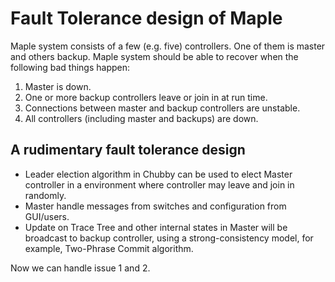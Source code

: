 
# Fault Tolerance design of Maple

Maple system consists of a few (e.g. five) controllers. One of them is master and others backup.
Maple system should be able to recover when the following bad things happen:

 1. Master is down.
 2. One or more backup controllers leave or join in at run time.
 3. Connections between master and backup controllers are unstable.
 4. All controllers (including master and backups) are down.

## A rudimentary fault tolerance design

 * Leader election algorithm in Chubby can be used to elect Master controller in a environment where controller may leave and join in randomly.
 * Master handle messages from switches and configuration from GUI/users.
 * Update on Trace Tree and other internal states in Master will be broadcast to backup controller, using a strong-consistency model, for example, Two-Phrase Commit algorithm.
 
Now we can handle issue 1 and 2.
